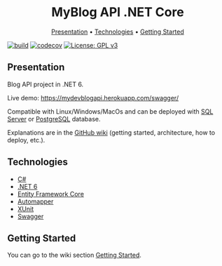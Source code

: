 <h1 align="center">MyBlog API .NET Core</h4>

<p align="center">
</p>

<p align="center">
  <a href="#presentation">Presentation</a> •
  <a href="#technologies">Technologies</a> •
  <a href="#getting-started">Getting Started</a>
</p>

[![build](https://github.com/VianneyDoleans/MyBlog/actions/workflows/dotnet.yml/badge.svg?branch=master)](https://github.com/VianneyDoleans/MyBlog/actions/workflows/dotnet.yml)
[![codecov](https://codecov.io/gh/VianneyDoleans/MyBlogAPI-NET-Core/branch/master/graph/badge.svg)](https://codecov.io/gh/VianneyDoleans/MyBlogAPI-NET-Core)
[![License: GPL v3](https://img.shields.io/badge/License-GPLv3-blue.svg)](https://github.com/VianneyDoleans/MyBlog/blob/master/LICENSE)

## Presentation

Blog API project in .NET 6.

Live demo: https://mydevblogapi.herokuapp.com/swagger/

Compatible with Linux/Windows/MacOs and can be deployed with [SQL Server](https://www.microsoft.com/en-us/sql-server/sql-server-downloads) or [PostgreSQL](https://www.postgresql.org/) database.

Explanations are in the [GitHub wiki](https://github.com/VianneyDoleans/MyBlog/wiki) (getting started, architecture, how to deploy, etc.).

## Technologies

 - [C#](https://docs.microsoft.com/en-us/dotnet/csharp/)
 - [.NET 6](https://dotnet.microsoft.com/en-us/download/dotnet/6.0)
 - [Entity Framework Core](https://docs.microsoft.com/fr-fr/ef/core/)
 - [Automapper](https://automapper.org/)
 - [XUnit](https://xunit.net/)
 - [Swagger](https://swagger.io/)

## Getting Started

You can go to the wiki section [Getting Started](https://github.com/VianneyDoleans/MyBlog/wiki/GettingStarted).
